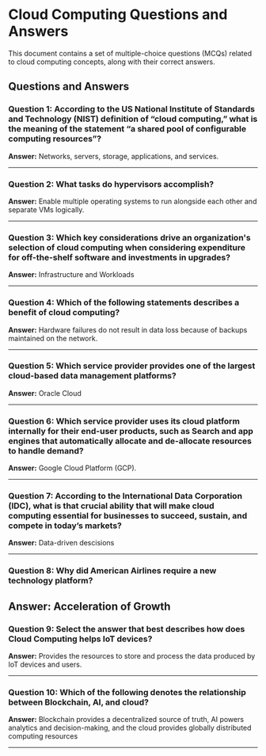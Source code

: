 # Cloud Computing Questions and Answers

This document contains a set of multiple-choice questions (MCQs) related to cloud computing concepts, along with their correct answers.

## Questions and Answers

### Question 1: According to the US National Institute of Standards and Technology (NIST) definition of “cloud computing,” what is the meaning of the statement “a shared pool of configurable computing resources”?
**Answer:** Networks, servers, storage, applications, and services.

---

### Question 2: What tasks do hypervisors accomplish?
**Answer:** Enable multiple operating systems to run alongside each other and separate VMs logically.

---

### Question 3: Which key considerations drive an organization's selection of cloud computing when considering expenditure for off-the-shelf software and investments in upgrades?
**Answer:** Infrastructure and Workloads

---

### Question 4: Which of the following statements describes a benefit of cloud computing?
**Answer:** Hardware failures do not result in data loss because of backups maintained on the network.

---

### Question 5: Which service provider provides one of the largest cloud-based data management platforms?
**Answer:** Oracle Cloud

---

### Question 6: Which service provider uses its cloud platform internally for their end-user products, such as Search and app engines that automatically allocate and de-allocate resources to handle demand?
**Answer:** Google Cloud Platform (GCP).

---

### Question 7: According to the International Data Corporation (IDC), what is that crucial ability that will make cloud computing essential for businesses to succeed, sustain, and compete in today’s markets?
**Answer:** Data-driven descisions

---

### Question 8: Why did American Airlines require a new technology platform?
**Answer:** Acceleration of Growth
---

### Question 9: Select the answer that best describes how does Cloud Computing helps IoT devices?
**Answer:** Provides the resources to store and process the data produced by IoT devices and users.

---

### Question 10: Which of the following denotes the relationship between Blockchain, AI, and cloud?
**Answer:** Blockchain provides a decentralized source of truth, AI powers analytics and decision-making, and the cloud provides globally distributed computing resources

---
